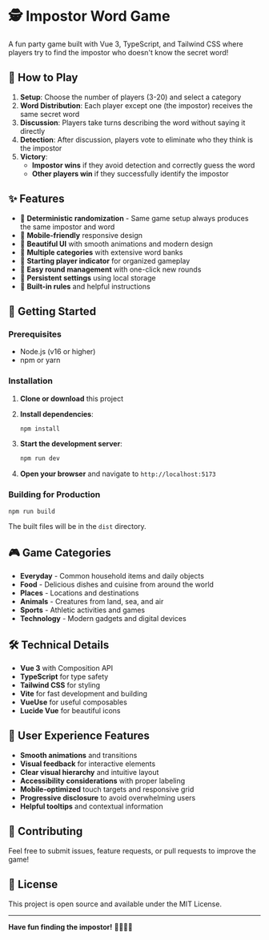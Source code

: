 # 🕵️ Impostor Word Game

A fun party game built with Vue 3, TypeScript, and Tailwind CSS where players try to find the impostor who doesn't know the secret word!

## 🎯 How to Play

1. **Setup**: Choose the number of players (3-20) and select a category
2. **Word Distribution**: Each player except one (the impostor) receives the same secret word
3. **Discussion**: Players take turns describing the word without saying it directly
4. **Detection**: After discussion, players vote to eliminate who they think is the impostor
5. **Victory**: 
   - **Impostor wins** if they avoid detection and correctly guess the word
   - **Other players win** if they successfully identify the impostor

## ✨ Features

- 🎲 **Deterministic randomization** - Same game setup always produces the same impostor and word
- 📱 **Mobile-friendly** responsive design
- 🎨 **Beautiful UI** with smooth animations and modern design
- 🎯 **Multiple categories** with extensive word banks
- 👑 **Starting player indicator** for organized gameplay
- 🔄 **Easy round management** with one-click new rounds
- 💾 **Persistent settings** using local storage
- 📖 **Built-in rules** and helpful instructions

## 🚀 Getting Started

### Prerequisites
- Node.js (v16 or higher)
- npm or yarn

### Installation

1. **Clone or download** this project
2. **Install dependencies**:
   ```bash
   npm install
   ```

3. **Start the development server**:
   ```bash
   npm run dev
   ```

4. **Open your browser** and navigate to `http://localhost:5173`

### Building for Production

```bash
npm run build
```

The built files will be in the `dist` directory.

## 🎮 Game Categories

- **Everyday** - Common household items and daily objects
- **Food** - Delicious dishes and cuisine from around the world  
- **Places** - Locations and destinations
- **Animals** - Creatures from land, sea, and air
- **Sports** - Athletic activities and games
- **Technology** - Modern gadgets and digital devices

## 🛠️ Technical Details

- **Vue 3** with Composition API
- **TypeScript** for type safety
- **Tailwind CSS** for styling
- **Vite** for fast development and building
- **VueUse** for useful composables
- **Lucide Vue** for beautiful icons

## 🎨 User Experience Features

- **Smooth animations** and transitions
- **Visual feedback** for interactive elements
- **Clear visual hierarchy** and intuitive layout
- **Accessibility considerations** with proper labeling
- **Mobile-optimized** touch targets and responsive grid
- **Progressive disclosure** to avoid overwhelming users
- **Helpful tooltips** and contextual information

## 🤝 Contributing

Feel free to submit issues, feature requests, or pull requests to improve the game!

## 📄 License

This project is open source and available under the MIT License.

---

**Have fun finding the impostor!** 🕵️‍♂️🕵️‍♀️